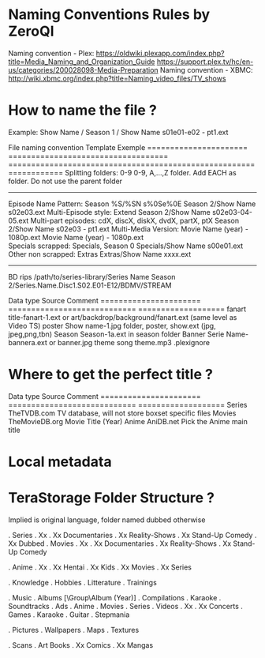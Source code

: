 Naming Conventions Rules by ZeroQI
========================

Naming convention - Plex:  https://oldwiki.plexapp.com/index.php?title=Media_Naming_and_Organization_Guide
                           https://support.plex.tv/hc/en-us/categories/200028098-Media-Preparation
Naming convention - XBMC:  http://wiki.xbmc.org/index.php?title=Naming_video_files/TV_shows

How to name the file ?
======================

   Example: Show Name / Season 1 / Show Name s01e01-e02 - pt1.ext
   
   File naming convention   Template                              Exemple
   ======================   ===================================   ==================================================================
   Splitting folders:       0-9                                   0-9, A,...,Z folder. Add EACH as folder. Do not use the parent folder
   ----------------------   -----------------------------------   ------------------------------------------------------------------
   Episode Name Pattern:    Season %S/%SN s%0Se%0E                Season 2/Show Name s02e03.ext
   Multi-Episode style:     Extend                                Season 2/Show Name s02e03-04-05.ext
   Multi-part episodes:     cdX, discX, diskX, dvdX, partX, ptX   Season 2/Show Name s02e03 - pt1.ext
   Multi-Media Version:     Movie Name (year) - 1080p.ext         Movie Name (year) - 1080p.ext         
   Specials scrapped:       Specials, Season 0                    Specials/Show Name s00e01.ext
   Other non scrapped:      Extras                                Extras/Show Name xxxx.ext
   ----------------------   -----------------------------------   ------------------------------------------------------------
   BD rips                                                        /path/to/series-library/Series Name Season 2/Series.Name.Disc1.S02.E01-E12/BDMV/STREAM

   Data type                Source                         Comment
   ======================   ============================   ===================
   fanart                                                  title-fanart-1.ext or art/backdrop/background/fanart.ext (same level as Video TS)
   poster                                                  Show name-1.jpg folder, poster, show.ext (jpg, jpeg,png,tbn)
                            Season                         Season-1a.ext in season folder 
                            Banner                         Serie Name-bannera.ext or banner.jpg
   theme song                                              theme.mp3
   .plexignore

   
Where to get the perfect title ?
================================

   Data type                Source                         Comment
   ======================   ============================   ===================
   Series                   TheTVDB.com                    TV database, will not store boxset specific files
   Movies                   TheMovieDB.org                 Movie Title (Year)
   Anime                    AniDB.net                      Pick the Anime main title

Local metadata
==============

TeraStorage Folder Structure ?
==============================

Implied is original language, folder named dubbed otherwise

   . Series
        . Xx
        . Xx Documentaries
        . Xx Reality-Shows
        . Xx Stand-Up Comedy
        . Xx Dubbed
   . Movies
        . Xx
        . Xx Documentaries
        . Xx Reality-Shows
        . Xx Stand-Up Comedy

   . Anime
        . Xx
        . Xx Hentai
        . Xx Kids
        . Xx Movies
        . Xx Series

   . Knowledge
        . Hobbies
        . Litterature
        . Trainings

   . Music
         . Albums [\Group\Album (Year)]
         . Compilations
         . Karaoke
         . Soundtracks
              . Ads
              . Anime
              . Movies
              . Series
         . Videos
              . Xx
              . Xx Concerts
         . Games
              . Karaoke
              . Guitar
              . Stepmania

   . Pictures
         . Wallpapers
         . Maps
         . Textures

   . Scans
         . Art Books
         . Xx Comics
         . Xx Mangas

